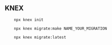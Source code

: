 ## KNEX

```
    npx knex init

    npx knex migrate:make NAME_YOUR_MIGRATION

    npx knex migrate:latest
```
